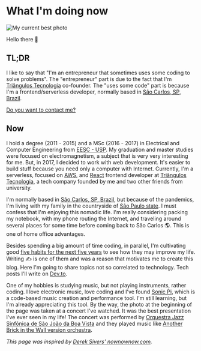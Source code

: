 # What I'm doing now

![My current best photo](/me.jpg 'My current best photo')

Hello there 👋

## TL;DR

I like to say that "I'm an entrepreneur that sometimes uses some coding to solve problems". The "entrepreneur" part is due to the fact that I'm [Triângulos Tecnologia](https://triangulostecnologia.com) co-founder. The "uses some code" part is because I'm a frontend/serverless developer, normally based in [São Carlos, SP, Brazil](https://www.google.com.br/maps/place/S%C3%A3o+Carlos,+State+of+S%C3%A3o+Paulo/@-22.0184565,-47.9311626,13z/data=!3m1!4b1!4m5!3m4!1s0x94b87726bb9dd181:0xd9d7d71505999bc!8m2!3d-22.0087082!4d-47.8909263).

[Do you want to contact me?](/contact)

## Now

I hold a degree (2011 - 2015) and a MSc (2016 - 2017) in Electrical and Computer Engineering from [EESC - USP](https://eesc.usp.br/). My graduation and master studies were focused on electromagnetism, a subject that is very very interesting for me. But, in 2017, I decided to work with web development. It's easier to build stuff because you need only a computer with Internet. Currently, I'm a serverless, focused on [AWS](https://aws.amazon.com), and [React](https://reactjs.org) frontend developer at [Triângulos Tecnologia](https://triangulostecnologia.com), a tech company founded by me and two other friends from university.

I'm normally based in [São Carlos, SP, Brazil](https://www.google.com.br/maps/place/S%C3%A3o+Carlos,+State+of+S%C3%A3o+Paulo/@-22.0184565,-47.9311626,13z/data=!3m1!4b1!4m5!3m4!1s0x94b87726bb9dd181:0xd9d7d71505999bc!8m2!3d-22.0087082!4d-47.8909263), but because of the pandemics, I'm living with my family in the countryside of [São Paulo state](https://www.google.com/maps/place/State+of+S%C3%A3o+Paulo/@-22.5254297,-50.8848527,7z/data=!3m1!4b1!4m5!3m4!1s0x94ce597d462f58ad:0x1e5241e2e17b7c17!8m2!3d-23.5431786!4d-46.6291845). I must confess that I'm enjoying this nomadic life. I'm really considering packing my notebook, with my phone routing the Internet, and traveling around several places for some time before coming back to São Carlos 🌎. This is one of home office advantages.

Besides spending a big amount of time coding, in parallel, I'm cultivating good [five habits for the next five years](/articles/five-habits-for-the-next-five-years) to see how they may improve my life. Writing ✍️ is one of them and was a reason that motivates me to create this blog. Here I'm going to share topics not so correlated to technology. Tech posts I'll write on [Dev.to](https://dev.to/arantespp).

One of my hobbies is studying music, but not playing instruments, rather coding. I love electronic music, love coding and I've found [Sonic Pi](https://sonic-pi.net/), which is a code-based music creation and performance tool. I'm still learning, but I'm already appreciating this tool. By the way, the photo at the beginning of the page was taken at a concert I've watched. It was the best presentation I've ever seen in my life! The concert was performed by [Orquestra Jazz Sinfônica de São João da Boa Vista](https://www.facebook.com/Orquestra-Jazz-Sinf%C3%B4nica-de-S%C3%A3o-Jo%C3%A3o-da-Boa-Vista-1414383348815275/) and they played music like [Another Brick in the Wall version orchestra](https://www.youtube.com/watch?v=AjFf1uNhc48).

_This page was inspired by [Derek Sivers' nownownow.com](https://nownownow.com/about)._
